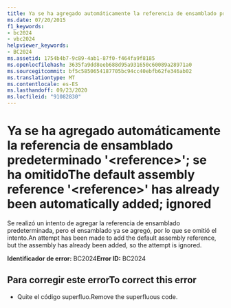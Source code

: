 ```yaml
---
title: Ya se ha agregado automáticamente la referencia de ensamblado predeterminado '<reference>'; se ha omitido
ms.date: 07/20/2015
f1_keywords:
- bc2024
- vbc2024
helpviewer_keywords:
- BC2024
ms.assetid: 1754b4b7-9c89-4ab1-87f0-f464fa9f8185
ms.openlocfilehash: 3635fa9dd8eeb688d95a931650c60089a28971a0
ms.sourcegitcommit: bf5c5850654187705bc94cc40ebfb62fe346ab02
ms.translationtype: MT
ms.contentlocale: es-ES
ms.lasthandoff: 09/23/2020
ms.locfileid: "91082830"
---
```

# <a name="the-default-assembly-reference-reference-has-already-been-automatically-added-ignored"></a><span data-ttu-id="2984e-102">Ya se ha agregado automáticamente la referencia de ensamblado predeterminado '\<reference>'; se ha omitido</span><span class="sxs-lookup"><span data-stu-id="2984e-102">The default assembly reference '\<reference>' has already been automatically added; ignored</span></span>

<span data-ttu-id="2984e-103">Se realizó un intento de agregar la referencia de ensamblado predeterminada, pero el ensamblado ya se agregó, por lo que se omitió el intento.</span><span class="sxs-lookup"><span data-stu-id="2984e-103">An attempt has been made to add the default assembly reference, but the assembly has already been added, so the attempt is ignored.</span></span>  
  
 <span data-ttu-id="2984e-104">**Identificador de error:** BC2024</span><span class="sxs-lookup"><span data-stu-id="2984e-104">**Error ID:** BC2024</span></span>  
  
## <a name="to-correct-this-error"></a><span data-ttu-id="2984e-105">Para corregir este error</span><span class="sxs-lookup"><span data-stu-id="2984e-105">To correct this error</span></span>  
  
- <span data-ttu-id="2984e-106">Quite el código superfluo.</span><span class="sxs-lookup"><span data-stu-id="2984e-106">Remove the superfluous code.</span></span>
